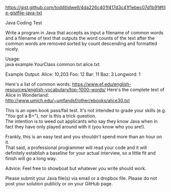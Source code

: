 https://gist.github.com/toddjtidwell/4da226c401f417d3c41f1ebec07d1b91#file-gistfile-java-txt

Java Coding Test

Write a program in Java that accepts as input a filename of common words and a filename of text 
that outputs the word counts of the text after the common words are removed sorted by count descending and formatted nicely.

Usage:  
java example.YourClass common.txt alice.txt

Example Output:
Alice:    10,203
Foo:          12
Bar:          11
Baz:           3
Longword:      1

Here's a list of common words:
https://www.ef.edu/english-resources/english-vocabulary/top-1000-words/
Here's the complete text of Alice in Wonderland:
http://www.umich.edu/~umfandsf/other/ebooks/alice30.txt

This is an open book pass/fail test.  It's not intended to grade your skills (e.g. "You got a B+"), nor is this a trick question.  
The intention is to weed out applicants who say they know Java when in fact
they have only played around with it (you know who you are!).  

Frankly, this is an easy test and you shouldn't spend more than an hour on it.  
That said, a professional programmer will read your code and it will definitely establish a baseline for your 
actual interview, so a little fit and finish will go a long way.

Advice:  Feel free to showboat but whatever you write should work.

Please submit your Java file(s) via email or a dropbox file.  Please do not post your solution publicly or on your GitHub page.